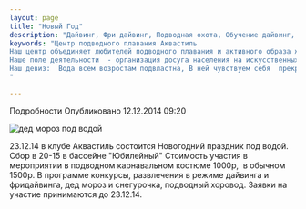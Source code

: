 ```yaml
---
layout: page
title: "Новый Год"
description: "Дайвинг, Фри дайвинг, Подводная охота, Обучение дайвинг, Сертификат дайвинг"
keywords: "Центр подводного плавания Аквастиль
Наш центр объединяет любителей подводного плавания и активного образа жизни.
Наше поле деятельности  - организация досуга населения на искусственных и естественных водоёмах.
Наш девиз:  Вода всем возростам подвластна, В ней чувствуем себя  прекрасно!
"

---
```


Подробности
     Опубликовано 12.12.2014 09:20 

![дед мороз под водой](/images/Foto_diving/дед_мороз_под_водой.jpg)

23.12.14 в клубе Аквастиль состоится Новогодний праздник под водой. Сбор в 20-15 в бассейне "Юбилейный" Стоимость участия в мероприятии в подводном карнавальном костюме 1000р,  в обычном 1500р. В программе конкурсы, развлечения в режиме дайвинга и фридайвинга, дед мороз и снегурочка, подводный хоровод. Заявки на участие принимаются до 23.12.14.